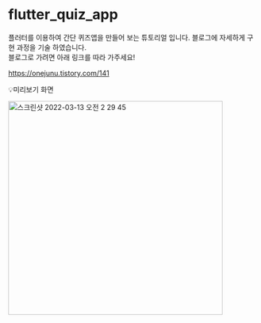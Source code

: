 # flutter_quiz_app

플러터를 이용하여 간단 퀴즈앱을 만들어 보는 튜토리얼 입니다. 블로그에 자세하게 구현 과정을 기술 하였습니다. <br>
블로그로 가려면 아래 링크를 따라 가주세요!

https://onejunu.tistory.com/141

💡미리보기 화면


<img width="432" alt="스크린샷 2022-03-13 오전 2 29 45" src="https://user-images.githubusercontent.com/48645552/158028322-69e19c32-8dfd-42ae-a429-96d17b97e5bb.png">

